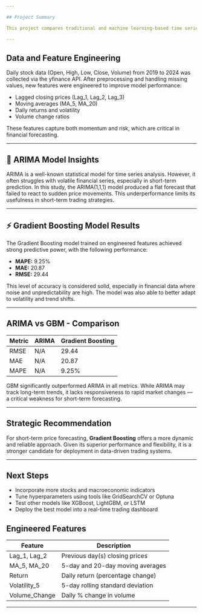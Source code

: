 ```yaml
---

## Project Summary

This project compares traditional and machine learning-based time series forecasting techniques for predicting short-term stock prices. Both the ARIMA model and a Gradient Boosting Regressor (GBM) were implemented and evaluated using historical OHLCV data from Yahoo Finance.

---
```



## Data and Feature Engineering

Daily stock data (Open, High, Low, Close, Volume) from 2019 to 2024 was collected via the yfinance API. After preprocessing and handling missing values, new features were engineered to improve model performance:

- Lagged closing prices (Lag_1, Lag_2, Lag_3)
- Moving averages (MA_5, MA_20)
- Daily returns and volatility
- Volume change ratios

These features capture both momentum and risk, which are critical in financial forecasting.

---

## 🤖 ARIMA Model Insights

ARIMA is a well-known statistical model for time series analysis. However, it often struggles with volatile financial series, especially in short-term prediction. In this study, the ARIMA(1,1,1) model produced a flat forecast that failed to react to sudden price movements. This underperformance limits its usefulness in short-term trading strategies.

---

## ⚡ Gradient Boosting Model Results

The Gradient Boosting model trained on engineered features achieved strong predictive power, with the following performance:

- **MAPE:** 9.25%  
- **MAE:** 20.87  
- **RMSE:** 29.44

This level of accuracy is considered solid, especially in financial data where noise and unpredictability are high. The model was also able to better adapt to volatility and trend shifts.

---

## ARIMA vs GBM - Comparison

| Metric | ARIMA | Gradient Boosting |
|--------|-------|-------------------|
| RMSE   | N/A   | 29.44 |
| MAE    | N/A   | 20.87 |
| MAPE   | N/A   | 9.25% |

GBM significantly outperformed ARIMA in all metrics. While ARIMA may track long-term trends, it lacks responsiveness to rapid market changes — a critical weakness for short-term forecasting.

---

## Strategic Recommendation

For short-term price forecasting, **Gradient Boosting** offers a more dynamic and reliable approach. Given its superior performance and flexibility, it is a stronger candidate for deployment in data-driven trading systems.

---

## Next Steps

- Incorporate more stocks and macroeconomic indicators  
- Tune hyperparameters using tools like GridSearchCV or Optuna  
- Test other models like XGBoost, LightGBM, or LSTM  
- Deploy the best model into a real-time trading dashboard

## Engineered Features

| Feature         | Description                            |
|----------------|----------------------------------------|
| Lag_1, Lag_2    | Previous day(s) closing prices         |
| MA_5, MA_20     | 5-day and 20-day moving averages       |
| Return          | Daily return (percentage change)       |
| Volatility_5    | 5-day rolling standard deviation       |
| Volume_Change   | Daily % change in volume               |

---
